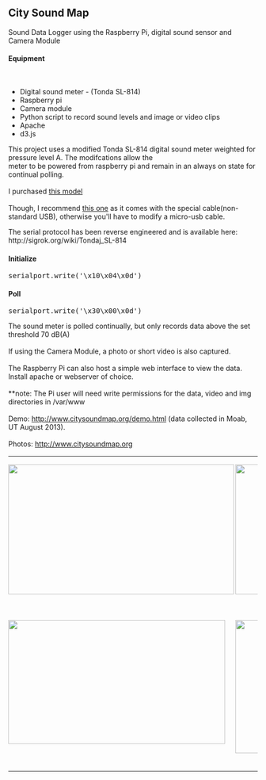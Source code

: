 <html>
<body>
<h2>City Sound Map</h2>
<p>
Sound Data Logger using the Raspberry Pi, digital sound sensor and Camera Module 
<br/>
<h4>Equipment</h4>
<br/>
<ul>
<li>Digital sound meter - (Tonda SL-814)</li>
<li>Raspberry pi</li>
<li>Camera module</li>
<li>Python script to record sound levels and image or video clips</li>
<li>Apache</li>
<li>d3.js</li>
</ul>
</p>
<p>
This project uses a modified Tonda SL-814 digital sound meter weighted for pressure level A.  The modifcations allow the meter to be powered from raspberry pi and remain in an always on state for continual polling. 
<br/><br/>
I purchased <a href="http://www.amazon.com/NEEWER%C2%AE-Digital-Sound-Level-Meter/dp/B005JX2EZ2">this model</a>   
<br/><br/>
Though, I recommend <a href="http://www.amazon.com/Professional-Digital-Pressure-Measurement-Detectors/dp/B00LL3Y074">this one</a> as it comes with the special cable(non-standard USB), otherwise you'll have to modify a micro-usb cable.
</p>
<p>
The serial protocol has been reverse engineered and is available here:<br />
http://sigrok.org/wiki/Tondaj_SL-814
</p>
<p>
<h4>Initialize</h4> 
<p><pre>serialport.write('\x10\x04\x0d')</pre></p>
<h4>Poll</h4> 
<p><pre>serialport.write('\x30\x00\x0d')</pre></p>
</p>
<p>
The sound meter is polled continually, but only records data above the set threshold 70 dB(A) 
<br/><br/>
If using the Camera Module, a photo or short video is also captured.
<br/><br/>
The Raspberry Pi can also host a simple web interface to view the data.  Install apache or webserver of choice.  
<br/><br/>
**note: The Pi user will need write permissions for the data, video and img directories in /var/www
<br/><br/>
Demo: <a href="http://www.citysoundmap.org/demo.html">http://www.citysoundmap.org/demo.html</a> (data collected in Moab, UT August 2013).
<br/><br/>
Photos: <a href="http://www.citysoundmap.org/demo.html">http://www.citysoundmap.org</a>
</p>
<p>
<TABLE WIDTH=623 CELLPADDING=7 CELLSPACING=0>
	<COL WIDTH=298>
	<COL WIDTH=297>
	<TR VALIGN=TOP>
		<TD WIDTH=298 STYLE="border: none; padding: 0in">
			<P><IMG SRC="http://www.citysoundmap.org/SoundMap_html_m385bb6d7.jpg" NAME="graphics2" ALIGN=LEFT WIDTH=456 HEIGHT=262 BORDER=0><BR CLEAR=LEFT><BR>
			</P>
		</TD>
		<TD WIDTH=297 STYLE="border: none; padding: 0in">
			<P><IMG SRC="http://www.citysoundmap.org/SoundMap_html_m52855a9.jpg" NAME="graphics1" ALIGN=LEFT WIDTH=467 HEIGHT=262 BORDER=0><BR CLEAR=LEFT><BR>
			</P>
		</TD>
	</TR>
	<TR VALIGN=TOP>
		<TD WIDTH=298 STYLE="border: none; padding: 0in">
			<P><IMG SRC="http://www.citysoundmap.org/SoundMap_html_m78939703.png" NAME="graphics3" ALIGN=LEFT WIDTH=438 HEIGHT=250 BORDER=0><BR CLEAR=LEFT><BR>
			</P>
		</TD>
		<TD WIDTH=297 STYLE="border: none; padding: 0in">
			<P><IMG SRC="http://www.citysoundmap.org/SoundMap_html_7278ea41.png" NAME="graphics4" ALIGN=LEFT WIDTH=446 HEIGHT=269 BORDER=0><BR CLEAR=LEFT><BR>
			</P>
		</TD>
	</TR>
</TABLE>
</p>
</body>
</html>